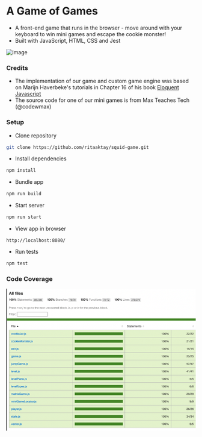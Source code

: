 # A Game of Games

- A front-end game that runs in the browser - move around with your keyboard to win mini games and escape the cookie monster!
- Built with JavaScript, HTML, CSS and Jest

![image](img/game-1.png)

### Credits

- The implementation of our game and custom game engine was based on Marijn Haverbeke's tutorials in Chapter 16 of his book [Eloquent Javascript](https://eloquentjavascript.net/16_game.html)
- The source code for one of our mini games is from Max Teaches Tech (@codewmax)

### Setup

- Clone repository

```sh
git clone https://github.com/ritaaktay/squid-game.git
```

- Install dependencies

```sh
npm install
```

- Bundle app

```sh
npm run build
```

- Start server

```sh
npm run start
```

- View app in browser

```
http://localhost:8080/
```

- Run tests

```sh
npm test
```

### Code Coverage

![image](img/test.png)
